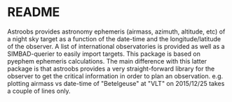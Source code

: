 # README #

Astroobs provides astronomy ephemeris (airmass, azimuth, altitude, etc) of a night sky target as a function of the date-time and the longitude/latitude of the observer.
A list of international observatories is provided as well as a SIMBAD-querier to easily import targets.
This package is based on pyephem ephemeris calculations. The main difference with this latter package is that astroobs provides a very straight-forward library for the observer to get the critical information in order to plan an observation.
e.g. plotting airmass vs date-time of "Betelgeuse" at "VLT" on 2015/12/25 takes a couple of lines only.